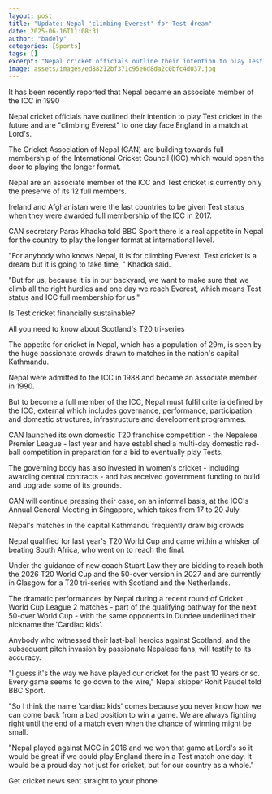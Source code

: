 ```yaml
---
layout: post
title: "Update: Nepal 'climbing Everest' for Test dream"
date: 2025-06-16T11:08:31
author: "badely"
categories: [Sports]
tags: []
excerpt: "Nepal cricket officials outline their intention to play Test cricket in the future and are 'climbing Everest' to one day face England in the longer fo"
image: assets/images/ed88212bf371c95e6d8da2c0bfc4d037.jpg
---
```


It has been recently reported that Nepal became an associate member of the ICC in 1990

Nepal cricket officials have outlined their intention to play Test cricket in the future and are "climbing Everest" to one day face England in a match at Lord's.

The Cricket Association of Nepal (CAN) are building towards full membership of the International Cricket Council (ICC) which would open the door to playing the longer format.

Nepal are an associate member of the ICC and Test cricket is currently only the preserve of its 12 full members.

Ireland and Afghanistan were the last countries to be given Test status when they were awarded full membership of the ICC in 2017.

CAN secretary Paras Khadka told BBC Sport there is a real appetite in Nepal for the country to play the longer format at international level.

"For anybody who knows Nepal, it is for climbing Everest. Test cricket is a dream but it is going to take time, " Khadka said.

"But for us, because it is in our backyard, we want to make sure that we climb all the right hurdles and one day we reach Everest, which means Test status and ICC full membership for us."

Is Test cricket financially sustainable?

All you need to know about Scotland's T20 tri-series

The appetite for cricket in Nepal, which has a population of 29m, is seen by the huge passionate crowds drawn to matches in the nation's capital Kathmandu.

Nepal were admitted to the ICC in 1988 and became an associate member in 1990.

But to become a full member of the ICC, Nepal must fulfil criteria defined by the ICC, external which includes governance, performance, participation and domestic structures, infrastructure and development programmes.

CAN launched its own domestic T20 franchise competition - the Nepalese Premier League - last year and have established a multi-day domestic red-ball competition in preparation for a bid to eventually play Tests. 

The governing body has also invested in women's cricket - including awarding central contracts - and has received government funding to build and upgrade some of its grounds.

CAN will continue pressing their case, on an informal basis, at the ICC's Annual General Meeting in Singapore, which takes from 17 to 20 July.

Nepal's matches in the capital Kathmandu frequently draw big crowds

Nepal qualified for last year's T20 World Cup and came within a whisker of beating South Africa, who went on to reach the final.

Under the guidance of new coach Stuart Law they are bidding to reach both the 2026 T20 World Cup and the 50-over version in 2027 and are currently in Glasgow for a T20 tri-series with Scotland and the Netherlands.

The dramatic performances by Nepal during a recent round of Cricket World Cup League 2 matches - part of the qualifying pathway for the next 50-over World Cup - with the same opponents in Dundee underlined their nickname the 'Cardiac kids'.

Anybody who witnessed their last-ball heroics against Scotland, and the subsequent pitch invasion by passionate Nepalese fans, will testify to its accuracy.

"I guess it's the way we have played our cricket for the past 10 years or so. Every game seems to go down to the wire," Nepal skipper Rohit Paudel told BBC Sport.

"So I think the name 'cardiac kids' comes because you never know how we can come back from a bad position to win a game. We are always fighting right until the end of a match even when the chance of winning might be small.

"Nepal played against MCC in 2016 and we won that game at Lord's so it would be great if we could play England there in a Test match one day. It would be a proud day not just for cricket, but for our country as a whole."

Get cricket news sent straight to your phone


